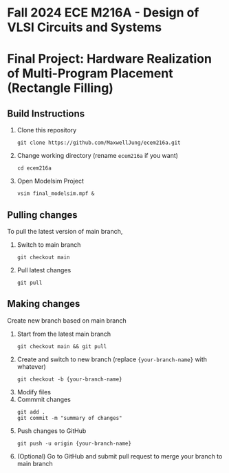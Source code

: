 # Fall 2024 ECE M216A - Design of VLSI Circuits and Systems
# Final Project: Hardware Realization of Multi-Program Placement (Rectangle Filling)

## Build Instructions
1. Clone this repository
    ```console
    git clone https://github.com/MaxwellJung/ecem216a.git
    ```
2. Change working directory (rename `ecem216a` if you want)
    ```console
    cd ecem216a
    ```
3. Open Modelsim Project
    ```console
    vsim final_modelsim.mpf &
    ```

## Pulling changes
To pull the latest version of main branch,  
1. Switch to main branch
    ```console
    git checkout main
    ```
2. Pull latest changes
    ```console
    git pull
    ```

## Making changes
Create new branch based on main branch
1. Start from the latest main branch
    ```console
    git checkout main && git pull
    ```
2. Create and switch to new branch (replace `{your-branch-name}` with whatever)
    ```console
    git checkout -b {your-branch-name}
    ```
3. Modify files
4. Commmit changes
    ```console
    git add .
    git commit -m "summary of changes"
    ```
5. Push changes to GitHub
    ```console
    git push -u origin {your-branch-name}
    ```
6. (Optional) Go to GitHub and submit pull request to merge your branch to main branch
